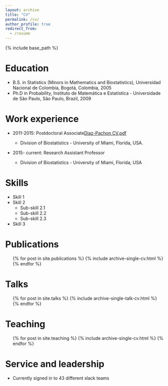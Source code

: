 ```yaml
---
layout: archive
title: "CV"
permalink: /cv/
author_profile: true
redirect_from:
  - /resume
---
```


{% include base_path %}

Education
======
* B.S. in Statistics (Minors in Mathematics and Biostatistics), Universidad Nacional de Colombia, Bogotá, Colombia, 2005
* Ph.D in Probability, Instituto de Matemática e Estatística - Universidade de São Paulo, São Paulo, Brazil, 2009

Work experience
======
* 2011-2015: Postdoctoral Associate[Diaz-Pachon CV.pdf](https://github.com/danielandresgp/danielandresgp.github.io/files/6286613/Diaz-Pachon.CV.pdf)

  * Division of Biostatistics - University of Miami, Florida, USA.

* 2015- current: Research Assistant Professor
  * Division of Biostatistics - University of Miami, Florida, USA
  
Skills
======
* Skill 1
* Skill 2
  * Sub-skill 2.1
  * Sub-skill 2.2
  * Sub-skill 2.3
* Skill 3

Publications
======
  <ul>{% for post in site.publications %}
    {% include archive-single-cv.html %}
  {% endfor %}</ul>
  
Talks
======
  <ul>{% for post in site.talks %}
    {% include archive-single-talk-cv.html %}
  {% endfor %}</ul>
  
Teaching
======
  <ul>{% for post in site.teaching %}
    {% include archive-single-cv.html %}
  {% endfor %}</ul>
  
Service and leadership
======
* Currently signed in to 43 different slack teams
